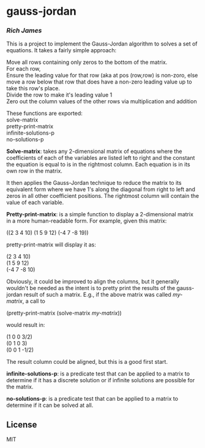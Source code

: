 # gauss-jordan
### _Rich James_

This is a project to implement the Gauss-Jordan algorithm to solves a set of equations.
It takes a fairly simple approach:

  Move all rows containing only zeros to the bottom of the matrix.\
  For each row,\
    Ensure the leading value for that row (aka at pos (row,row) is non-zoro, else move a
	  row below that row that does have a non-zero leading value up to take this row's place.\
	Divide the row to make it's leading value 1\
    Zero out the column values of the other rows via multiplication and addition
	  
These functions are exported:\
 solve-matrix\
 pretty-print-matrix\
 infinite-solutions-p\
 no-solutions-p
 
**Solve-matrix**: takes any 2-dimensional matrix of equations where the coefficients of each of the variables are listed left to right and the constant the equation is equal to is in the rightmost column.  Each equation is in its own row in the matrix.

It then applies the Gauss-Jordan technique to reduce the matrix to its equivalent form where we have 1's along the diagonal from right to left and zeros in all other coefficient positions.  The rightmost column will contain the value of each variable.

**Pretty-print-matrix**: is a simple function to display a 2-dimensional matrix in a more human-readable form. For example, given this matrix: 

 ((2 3 4 10) (1 5 9 12) (-4 7 -8 19))

pretty-print-matrix will display it as:

 (2 3 4 10)\
 (1 5 9 12)\
 (-4 7 -8 10)
 
Obviously, it could be improved to align the columns, but it generally wouldn't be needed as the intent is to pretty print the results of the gauss-jordan result of such a matrix.  E.g., if the above matrix was called *my-matrix*, a call to

(pretty-print-matrix (solve-matrix *my-matrix*))

would result in:

 (1 0 0 3/2)\
 (0 1 0 3)\
 (0 0 1 -1/2)

The result column could be aligned, but this is a good first start.

**infinite-solutions-p**: is a predicate test that can be applied to a matrix to determine if it has a discrete solution or if infinite solutions are possible for the matrix.

**no-solutions-p**: is a predicate test that can be applied to a matrix to determine if it can be solved at all.

## License

MIT


